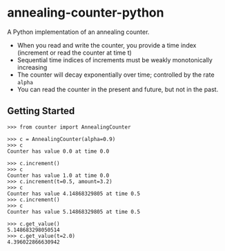 # annealing-counter-python

A Python implementation of an annealing counter.

* When you read and write the counter, you provide a time index (increment or read the counter at time t)
* Sequential time indices of increments must be weakly monotonically increasing
* The counter will decay exponentially over time; controlled by the rate `alpha`
* You can read the counter in the present and future, but not in the past.

## Getting Started

```
>>> from counter import AnnealingCounter

>>> c = AnnealingCounter(alpha=0.9)
>>> c
Counter has value 0.0 at time 0.0

>>> c.increment()
>>> c
Counter has value 1.0 at time 0.0
>>> c.increment(t=0.5, amount=3.2)
>>> c
Counter has value 4.14868329805 at time 0.5
>>> c.increment()
>>> c
Counter has value 5.14868329805 at time 0.5

>>> c.get_value()
5.148683298050514
>>> c.get_value(t=2.0)
4.396022866630942
```
